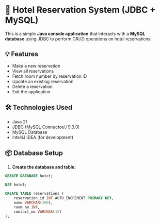 # 🏨 Hotel Reservation System (JDBC + MySQL)

This is a simple **Java console application** that interacts with a **MySQL database** using JDBC to perform CRUD operations on hotel reservations.

## 💡 Features

- Make a new reservation
- View all reservations
- Fetch room number by reservation ID
- Update an existing reservation
- Delete a reservation
- Exit the application

## 🛠️ Technologies Used

- Java 21
- JDBC (MySQL Connector/J 9.3.0)
- MySQL Database
- IntelliJ IDEA (for development)

## 📦 Database Setup

1. **Create the database and table:**

```sql
CREATE DATABASE hotel;

USE hotel;

CREATE TABLE reservations (
    reservation_id INT AUTO_INCREMENT PRIMARY KEY,
    name VARCHAR(100),
    room_no INT,
    contact_no VARCHAR(15)
);
